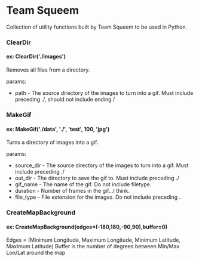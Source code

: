 # Team Squeem

Collection of utility functions built by Team Squeem to be used in Python. 

### ClearDir
#### ex: ClearDir('./images')
Removes all files from a directory.
    
params:
- path - The source directory of the images to turn into a gif. Must include preceding ./, should not include ending /

### MakeGif
#### ex: MakeGif('./data', './', 'test', 100, 'jpg')
Turns a directory of images into a gif.
    
params:
- source_dir - The source directory of the images to turn into a gif. Must include preceding ./
- out_dir    - The directory to save the gif to. Must include preceding ./
- gif_name   - The name of the gif. Do not include filetype.
- duration   - Number of frames in the gif...I think.
- file_type  - File extension for the images. Do not include preceding .

### CreateMapBackground
#### ex: CreateMapBackground(edges=(-180,180,-90,90),buffer=0)
Edges = (Minimum Longitude, Maximum Longitude, Minimum Latitude, Maximum Latitude)
Buffer is the number of degrees between Min/Max Lon/Lat around the map